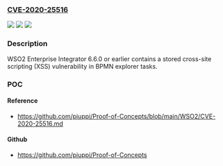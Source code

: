 ### [CVE-2020-25516](https://cve.mitre.org/cgi-bin/cvename.cgi?name=CVE-2020-25516)
![](https://img.shields.io/static/v1?label=Product&message=n%2Fa&color=blue)
![](https://img.shields.io/static/v1?label=Version&message=n%2Fa&color=blue)
![](https://img.shields.io/static/v1?label=Vulnerability&message=n%2Fa&color=brighgreen)

### Description

WSO2 Enterprise Integrator 6.6.0 or earlier contains a stored cross-site scripting (XSS) vulnerability in BPMN explorer tasks.

### POC

#### Reference
- https://github.com/piuppi/Proof-of-Concepts/blob/main/WSO2/CVE-2020-25516.md

#### Github
- https://github.com/piuppi/Proof-of-Concepts

